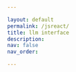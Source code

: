 ```yaml
---

layout: default
permalink: /jsreact/
title: llm interface
description:
nav: false
nav_order: 

---
```



<br>
<br>
<br>
<br>

